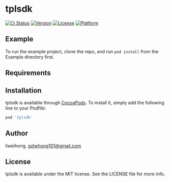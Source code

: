 # tplsdk

[![CI Status](https://img.shields.io/travis/liweihong/tplsdk.svg?style=flat)](https://travis-ci.org/liweihong/tplsdk)
[![Version](https://img.shields.io/cocoapods/v/tplsdk.svg?style=flat)](https://cocoapods.org/pods/tplsdk)
[![License](https://img.shields.io/cocoapods/l/tplsdk.svg?style=flat)](https://cocoapods.org/pods/tplsdk)
[![Platform](https://img.shields.io/cocoapods/p/tplsdk.svg?style=flat)](https://cocoapods.org/pods/tplsdk)

## Example

To run the example project, clone the repo, and run `pod install` from the Example directory first.

## Requirements

## Installation

tplsdk is available through [CocoaPods](https://cocoapods.org). To install
it, simply add the following line to your Podfile:

```ruby
pod 'tplsdk'
```

## Author

liweihong, gzlwhong101@gmail.com

## License

tplsdk is available under the MIT license. See the LICENSE file for more info.
